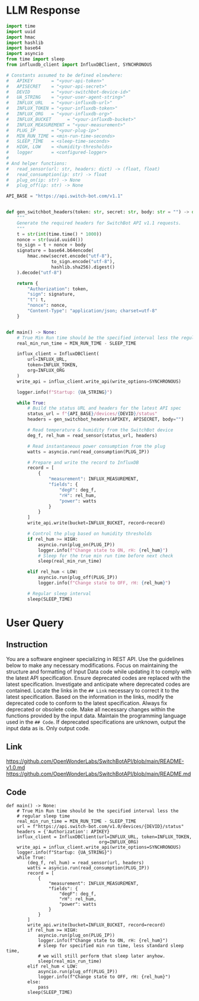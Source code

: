 # LLM Response
```python
import time
import uuid
import hmac
import hashlib
import base64
import asyncio
from time import sleep
from influxdb_client import InfluxDBClient, SYNCHRONOUS

# Constants assumed to be defined elsewhere:
#   APIKEY       = "<your-api-token>"
#   APISECRET    = "<your-api-secret>"
#   DEVID        = "<your-switchbot-device-id>"
#   UA_STRING    = "<your-user-agent-string>"
#   INFLUX_URL   = "<your-influxdb-url>"
#   INFLUX_TOKEN = "<your-influxdb-token>"
#   INFLUX_ORG   = "<your-influxdb-org>"
#   INFLUX_BUCKET      = "<your-influxdb-bucket>"
#   INFLUX_MEASUREMENT = "<your-measurement>"
#   PLUG_IP      = "<your-plug-ip>"
#   MIN_RUN_TIME = <min-run-time-seconds>
#   SLEEP_TIME   = <sleep-time-seconds>
#   HIGH, LOW    = <humidity-thresholds>
#   logger       = <configured-logger>
#
# And helper functions:
#   read_sensor(url: str, headers: dict) -> (float, float)
#   read_consumption(ip: str) -> float
#   plug_on(ip: str) -> None
#   plug_off(ip: str) -> None

API_BASE = "https://api.switch-bot.com/v1.1"


def gen_switchbot_headers(token: str, secret: str, body: str = "") -> dict:
    """
    Generate the required headers for SwitchBot API v1.1 requests.
    """
    t = str(int(time.time() * 1000))
    nonce = str(uuid.uuid4())
    to_sign = t + nonce + body
    signature = base64.b64encode(
        hmac.new(secret.encode("utf-8"),
                 to_sign.encode("utf-8"),
                 hashlib.sha256).digest()
    ).decode("utf-8")

    return {
        "Authorization": token,
        "sign": signature,
        "t": t,
        "nonce": nonce,
        "Content-Type": "application/json; charset=utf-8"
    }


def main() -> None:
    # True Min Run time should be the specified interval less the regular sleep time
    real_min_run_time = MIN_RUN_TIME - SLEEP_TIME

    influx_client = InfluxDBClient(
        url=INFLUX_URL,
        token=INFLUX_TOKEN,
        org=INFLUX_ORG
    )
    write_api = influx_client.write_api(write_options=SYNCHRONOUS)

    logger.info(f"Startup: {UA_STRING}")

    while True:
        # Build the status URL and headers for the latest API spec
        status_url = f"{API_BASE}/devices/{DEVID}/status"
        headers = gen_switchbot_headers(APIKEY, APISECRET, body="")

        # Read temperature & humidity from the SwitchBot device
        deg_f, rel_hum = read_sensor(status_url, headers)

        # Read instantaneous power consumption from the plug
        watts = asyncio.run(read_consumption(PLUG_IP))

        # Prepare and write the record to InfluxDB
        record = [
            {
                "measurement": INFLUX_MEASUREMENT,
                "fields": {
                    "degF": deg_f,
                    "rH": rel_hum,
                    "power": watts
                }
            }
        ]
        write_api.write(bucket=INFLUX_BUCKET, record=record)

        # Control the plug based on humidity thresholds
        if rel_hum >= HIGH:
            asyncio.run(plug_on(PLUG_IP))
            logger.info(f"Change state to ON, rH: {rel_hum}")
            # Sleep for the true min run time before next check
            sleep(real_min_run_time)

        elif rel_hum < LOW:
            asyncio.run(plug_off(PLUG_IP))
            logger.info(f"Change state to OFF, rH: {rel_hum}")

        # Regular sleep interval
        sleep(SLEEP_TIME)
```

# User Query
## Instruction
You are a software engineer specializing in REST API.
Use the guidelines below to make any necessary modifications.
Focus on maintaining the structure and formatting of Input Data code while updating it to comply with the latest API specification.
Ensure deprecated codes are replaced with the latest specification.
Investigate and anticipate where deprecated codes are contained. Locate the links in the `## Link` necessary to correct it to the latest specification.
Based on the information in the links, modify the deprecated code to conform to the latest specification.
Always fix deprecated or obsolete code. Make all necessary changes within the functions provided by the input data.
Maintain the programming language used in the `## Code`.
If deprecated specifications are unknown, output the input data as is.
Only output code.

## Link
https://github.com/OpenWonderLabs/SwitchBotAPI/blob/main/README-v1.0.md
https://github.com/OpenWonderLabs/SwitchBotAPI/blob/main/README.md

## Code
```
def main() -> None:
    # True Min Run time should be the specified interval less the
    # regular sleep time
    real_min_run_time = MIN_RUN_TIME - SLEEP_TIME
    url = f"https://api.switch-bot.com/v1.0/devices/{DEVID}/status"
    headers = {'Authorization': APIKEY}
    influx_client = InfluxDBClient(url=INFLUX_URL, token=INFLUX_TOKEN,
                                   org=INFLUX_ORG)
    write_api = influx_client.write_api(write_options=SYNCHRONOUS)
    logger.info(f"Startup: {UA_STRING}")
    while True:
        (deg_f, rel_hum) = read_sensor(url, headers)
        watts = asyncio.run(read_consumption(PLUG_IP))
        record = [
            {
                "measurement": INFLUX_MEASUREMENT,
                "fields": {
                    "degF": deg_f,
                    "rH": rel_hum,
                    "power": watts
                }
            }
        ]
        write_api.write(bucket=INFLUX_BUCKET, record=record)
        if rel_hum >= HIGH:
            asyncio.run(plug_on(PLUG_IP))
            logger.info(f"Change state to ON, rH: {rel_hum}")
            # sleep for specified min run time, less standard sleep time,
            # we will still perform that sleep later anyhow.
            sleep(real_min_run_time)
        elif rel_hum < LOW:
            asyncio.run(plug_off(PLUG_IP))
            logger.info(f"Change state to OFF, rH: {rel_hum}")
        else:
            pass
        sleep(SLEEP_TIME)

```